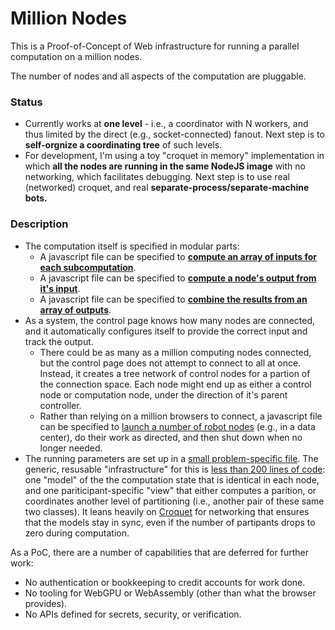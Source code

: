 # Million Nodes

This is a Proof-of-Concept of Web infrastructure for running a parallel computation on a million nodes.

The number of nodes and all aspects of the computation are pluggable.

### Status

- Currently works at **one level** - i.e., a coordinator with N workers, and thus limited by the direct (e.g., socket-connected) fanout. Next step is to **self-orgnize a coordinating tree** of such levels.
- For development, I'm using a toy "croquet in memory" implementation in which **all the nodes are running in the same NodeJS image** with no networking, which facilitates debugging. Next step is to use real (networked) croquet, and real **separate-process/separate-machine bots.**

### Description
- The computation itself is specified in modular parts:
  - A javascript file can be specified to [**compute an array of inputs for each subcomputation**](demo-prepare.mjs).
  - A javascript file can be specified to [**compute a node's output from it's input**](demo-compute.mjs).
  - A javascript file can be specified to [**combine the results from an array of outputs**](demo-collect.mjs).
- As a system, the control page knows how many nodes are connected, and it automatically configures itself to provide the correct input and track the output.
  - There could be as many as a million computing nodes connected, but the control page does not attempt to connect to all at once. Instead, it creates a tree network of control nodes for a partion of the connection space. Each node might end up as either a control node or computation node, under the direction of it's parent controller.
  - Rather than relying on a million browsers to connect, a javascript file can be specified to [launch a number of robot nodes](node-bots.mjs) (e.g., in a data center), do their work as directed, and then shut down when no longer needed.
- The running parameters are set up in a [small problem-specific file](node-app.mjs). The generic, resusable "infrastructure" for this is [less than 200 lines of code](index.mjs): one "model" of the the computation state that is identical in each node, and one pariticipant-specific "view" that either computes a parition, or coordinates another level of partitioning (i.e., another pair of these same two classes). It leans heavily on [Croquet](https://croquet.io/docs/croquet/) for networking that ensures that the models stay in sync, even if the number of partipants drops to zero during computation.

As a PoC, there are a number of capabilities that are deferred for further work:

- No authentication or bookkeeping to credit accounts for work done.
- No tooling for WebGPU or WebAssembly (other than what the browser provides).
- No APIs defined for secrets, security, or verification.  



